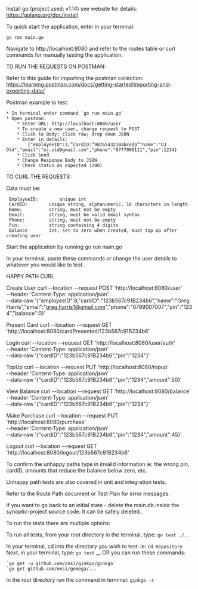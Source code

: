 Install go (project used: v1.14) see website for details: https://golang.org/doc/install	

To quick start the application, enter  in your terminal:

`go run main.go`

Navigate to http://localhost:8080 and refer to the routes table or curl commands for manually testing the application.

TO RUN THE REQUESTS ON POSTMAN:

Refer to this guide for importing the postman collection:
https://learning.postman.com/docs/getting-started/importing-and-exporting-data/

Postman example to test:

    * In terminal enter command `go run main.go`
    * Open postman:
        * Enter URL: http://localhost:8080/user
        * To create a new user, change request to POST
        * Click to Body; click raw; drop down JSON
        * Enter in details: 
            {"employeeID":3,”cardID:”9876543210abcedp”"name":"OJ Old","email":"oj.old@gmail.com","phone":"0777000111","pin":1234}
        * Click Send
        * Change Response Body to JSON
        * Check status as expected (200)


TO CURL THE REQUESTS:

Data must be:

     EmployeeID: 	    unique int
     CardID: 	    unique string, alphanumeric, 16 characters in length
     Name: 	        string, must not be empty
     Email: 	    string, must be valid email syntax
     Phone:	        string, must not be empty
     Pin:		    string containing 4 digits
     Balance 	    int, set to zero when created, must top up after creating user

Start the application by running go run main.go

In your terminal, paste these commands or change the user details to whatever you would like to test.

HAPPY PATH CURL

Create User
curl --location --request POST 'http://localhost:8080/user' \
--header 'Content-Type: application/json' \
--data-raw '{"employeeID":8,"cardID":"123b567c91B234b6","name":"Greg Harris","email":"greg.harris1@gmail.com","phone":"0799007007","pin":"1234","balance":0}'

Present Card
curl --location --request GET 'http://localhost:8080/cardPresented/123b567c91B234b6'

Login
curl --location --request GET 'http://localhost:8080/user/auth' \
--header 'Content-Type: application/json' \
--data-raw '{"cardID":"123b567c91B234b6","pin":"1234"}'
 
TopUp
curl --location --request PUT 'http://localhost:8080/topup' \
--header 'Content-Type: application/json' \
--data-raw '{"cardID":"123b567c91B234b6","pin":"1234","amount":50}'
 
View Balance
curl --location --request GET 'http://localhost:8080/balance' \
--header 'Content-Type: application/json' \
--data-raw '{"cardID":"123b567c91B234b6","pin":"1234"}'
 
Make Purchase
curl --location --request PUT 'http://localhost:8080/purchase' \
--header 'Content-Type: application/json' \
--data-raw '{"cardID":"123b567c91B234b6","pin":"1234","amount":45}'
 
Logout
curl --location --request GET 'http://localhost:8080/logout/123b567c91B234b6'
 
To confirm the unhappy paths type in invalid information 
ie: the wrong pin, cardID, amounts that reduce the balance below zero, etc. 

Unhappy path tests are also covered in unit and integration tests.

Refer to the Route Path document or Test Plan for error messages.

If you want to go back to an initial state - delete the main.db inside the synoptic-project source code. It can be safely deleted.

To run the tests there are multiple options:

To run all tests, from your root directory in the terminal, type: `go test ./..`

In your terminal, cd into the directory you wish to test: ie: `cd Repository`
Next, in your terminal, type: `go test`
__
OR  you can run these commands: 

    `go get -u github.com/onsi/ginkgo/ginkgo`
    `go get github.com/onsi/gomega/...`

In the root directory run the command in terminal: `ginkgo -r`
